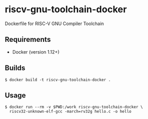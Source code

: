 # riscv-gnu-toolchain-docker

Dockerfile for RISC-V GNU Compiler Toolchain

## Requirements

* Docker (version 1.12+)

## Builds

```
$ docker build -t riscv-gnu-toolchain-docker .
```

## Usage

```
$ docker run --rm -v $PWD:/work riscv-gnu-toolchain-docker \
  riscv32-unknown-elf-gcc -march=rv32g hello.c -o hello
```
